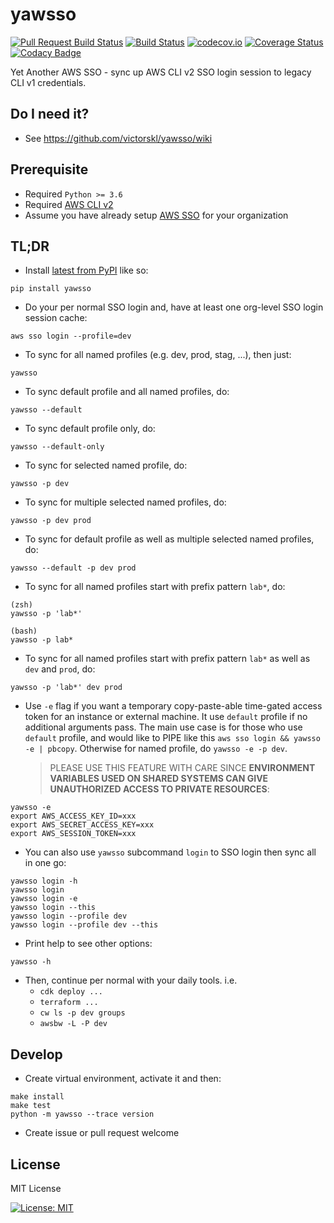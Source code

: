 # yawsso

[![Pull Request Build Status](https://github.com/victorskl/yawsso/workflows/Pull%20Request%20Build/badge.svg)](https://github.com/victorskl/yawsso/actions) [![Build Status](https://travis-ci.org/victorskl/yawsso.svg?branch=master)](https://travis-ci.org/victorskl/yawsso) [![codecov.io](https://codecov.io/gh/victorskl/yawsso/coverage.svg?branch=master)](https://codecov.io/gh/victorskl/yawsso?branch=master) [![Coverage Status](https://coveralls.io/repos/github/victorskl/yawsso/badge.svg?branch=master)](https://coveralls.io/github/victorskl/yawsso?branch=master) [![Codacy Badge](https://api.codacy.com/project/badge/Grade/e02d74942ed143a381603cd60ba4f64b)](https://app.codacy.com/manual/victorskl/yawsso?utm_source=github.com&utm_medium=referral&utm_content=victorskl/yawsso&utm_campaign=Badge_Grade_Dashboard)

Yet Another AWS SSO - sync up AWS CLI v2 SSO login session to legacy CLI v1 credentials.

## Do I need it?

- See https://github.com/victorskl/yawsso/wiki

## Prerequisite

- Required `Python >= 3.6`
- Required [AWS CLI v2](https://docs.aws.amazon.com/cli/latest/userguide/cli-chap-install.html)
- Assume you have already setup [AWS SSO](https://aws.amazon.com/single-sign-on/) for your organization

## TL;DR

- Install [latest from PyPI](https://pypi.org/project/yawsso/) like so:
```commandline
pip install yawsso
```

- Do your per normal SSO login and, have at least one org-level SSO login session cache:
```commandline
aws sso login --profile=dev
```

- To sync for all named profiles (e.g. dev, prod, stag, ...), then just:
```commandline
yawsso
```

- To sync default profile and all named profiles, do:
```commandline
yawsso --default
```

- To sync default profile only, do:
```commandline
yawsso --default-only
```

- To sync for selected named profile, do:
```commandline
yawsso -p dev
```

- To sync for multiple selected named profiles, do:
```commandline
yawsso -p dev prod
```

- To sync for default profile as well as multiple selected named profiles, do:
```commandline
yawsso --default -p dev prod
```

- To sync for all named profiles start with prefix pattern `lab*`, do:
```
(zsh)
yawsso -p 'lab*'

(bash)
yawsso -p lab*
```

- To sync for all named profiles start with prefix pattern `lab*` as well as `dev` and `prod`, do:
```
yawsso -p 'lab*' dev prod
```

- Use `-e` flag if you want a temporary copy-paste-able time-gated access token for an instance or external machine. It use `default` profile if no additional arguments pass. The main use case is for those who use `default` profile, and would like to PIPE like this `aws sso login && yawsso -e | pbcopy`. Otherwise for named profile, do `yawsso -e -p dev`.

    > PLEASE USE THIS FEATURE WITH CARE SINCE **ENVIRONMENT VARIABLES USED ON SHARED SYSTEMS CAN GIVE UNAUTHORIZED ACCESS TO PRIVATE RESOURCES**:

```
yawsso -e
export AWS_ACCESS_KEY_ID=xxx
export AWS_SECRET_ACCESS_KEY=xxx
export AWS_SESSION_TOKEN=xxx
```

- You can also use `yawsso` subcommand `login` to SSO login then sync all in one go:
```commandline
yawsso login -h
yawsso login
yawsso login -e
yawsso login --this
yawsso login --profile dev
yawsso login --profile dev --this
```

- Print help to see other options:
```commandline
yawsso -h
```

- Then, continue per normal with your daily tools. i.e. 
    - `cdk deploy ...`
    - `terraform ...`
    - `cw ls -p dev groups`
    - `awsbw -L -P dev` 

## Develop

- Create virtual environment, activate it and then:

```
make install
make test
python -m yawsso --trace version
```

- Create issue or pull request welcome

## License

MIT License

[![License: MIT](https://img.shields.io/badge/License-MIT-yellow.svg)](https://opensource.org/licenses/MIT)
